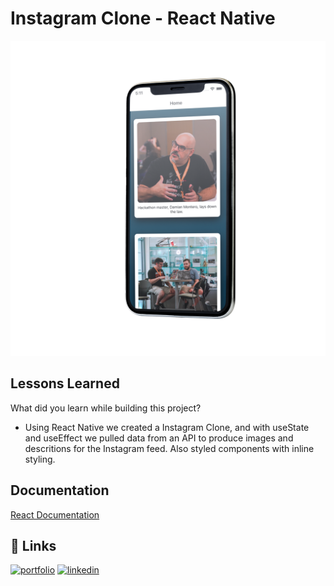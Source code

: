 # Instagram Clone - React Native

![screen shot](./src/assets/images/65968.webp)

## Lessons Learned

What did you learn while building this project? 

- Using React Native we created a Instagram Clone, and with useState and useEffect we pulled data from an API to produce images and descritions for the Instagram feed. Also styled components with inline styling.


## Documentation

[React Documentation](https://reactnative.dev)


## 🔗 Links
[![portfolio](https://img.shields.io/badge/my_portfolio-000?style=for-the-badge&logo=ko-fi&logoColor=white)](https://miguelcamilo.dev)
[![linkedin](https://img.shields.io/badge/linkedin-0A66C2?style=for-the-badge&logo=linkedin&logoColor=white)](https://www.linkedin.com/in/miguel-camilo/)
